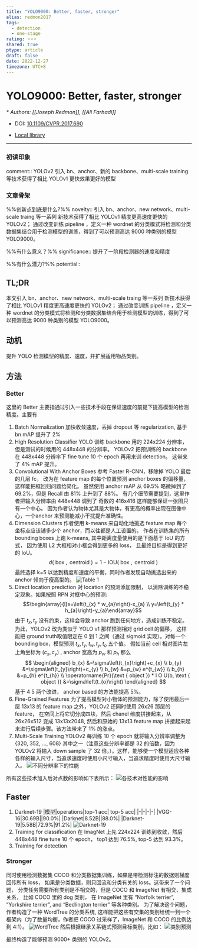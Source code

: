 ```yaml
---
title: "YOLO9000: Better, faster, stronger"
alias: redmon2017
tags:
  - detection
  - one-stage
rating: ⭐⭐⭐
shared: true
ptype: article
draft: false
date: 2022-12-27
timezone: UTC+8
---
```



# YOLO9000: Better, faster, stronger
<cite>* Authors: [[Joseph Redmon]], [[Ali Farhadi]]</cite>

* DOI: [10.1109/CVPR.2017.690](https://doi.org/10.1109/CVPR.2017.690)

* [Local library](zotero://select/items/1_IR99WTMG)

***

### 初读印象

comment:: YOLOv2 引入 bn、anchor、新的 backbone、multi-scale training 等技术获得了相比 YOLOv1 更快效果更好的模型

### 文章骨架
%%创新点到底是什么?%%
novelty:: 引入 bn、anchor、new network、multi-scale traing 等一系列  新技术获得了相比 YOLOv1 精度更高速度更快的 YOLOv2； 通过改变训练 pipeline ，定义一种 wordnet 的分类模式将检测和分类数据集结合用于检测模型的训练，得到了可以预测高达 9000 种类别的模型 YOLO9000。

%%有什么意义？%%
significance:: 提升了一阶段检测器的速度和精度

%%有什么潜力?%% 
potential:: 

## TL;DR
本文引入 bn、anchor、new network、multi-scale traing 等一系列  新技术获得了相比 YOLOv1 精度更高速度更快的 YOLOv2； 通过改变训练 pipeline ，定义一种 wordnet 的分类模式将检测和分类数据集结合用于检测模型的训练，得到了可以预测高达 9000 种类别的模型 YOLO9000。

## 动机
提升 YOLO 检测模型的精度、速度，并扩展适用物品类别。

## 方法
### Better
这里的 Better 主要指通过引入一些技术手段在保证速度的前提下提高模型的检测精度。主要有
1. Batch Normalization
   加快收敛速度，丢掉 dropout 等 regularization, 基于 bn mAP 提升了 2%
2. High Resolution Classifier
   YOLO 训练 backbone 用的 224x224 分辨率，但是测试的时候用的 448x448 的分辨率。 YOLOv2 把预训练的 backbone 在 448x448 分辨率下 fine tune 10 个 epoch 再用来训 detection。 这带来了 4% mAP 提升。
3. Convolutional With Anchor Boxes
    参考 Faster R-CNN，移除掉 YOLO 最后的几层 fc， 改为在 feature map 的每个位置预测 anchor boxes 的偏移量，这样能把框回归问题给简化。 虽然使用 anchor mAP 从 69.5% 略微掉到了 69.2%，但是 Recall 由 81% 上升到了 88%。
    有几个细节需要提到，这里作者把输入分辨率由 448x448 调到了 奇数的 416x416 这样能够保证一张图只有一个中心。 因为作者认为物体尤其是大物体，有更高的概率出现在图像中心，一个anchor 来预测能减小干扰提升准确性。
4. Dimension Clusters
   作者使用 k-means 来自动化地挑选 feature map 每个坐标点应该铺多少个 anchor，而以往都是人工设置的。
   作者在训练集的所有 bounding boxes 上跑 k-means, 其中距离度量使用的是下面基于 IoU 的方式， 因为使用 L2 大框相对小框会得到更多的 loss， 且最终目标是得到更好的 IoU。
   $$ d(\text { box }, \text { centroid })=1-\mathrm{IOU}(\text { box }, \text { centroid }) $$
   最终选择 k=5 以达到精度和速度的平衡，同时作者发现自动挑选出来的 anchor 倾向于瘦高型的。
   ![Table 1](https://markdown-imagebed.oss-cn-beijing.aliyuncs.com/imgs20210328144525.png)
5. Direct location prediction
   对 location 的预测添加限制， 以消除训练的不稳定现象。如果按照 RPN 对框中心的预测:
   $$\begin{array}{l}x=\left(t_{x} * w_{a}\right)-x_{a} \\ y=\left(t_{y} * h_{a}\right)-y_{a}\end{array}$$
   由于 $t_x, t_y$ 没有约束，这样会导致 anchor 跑到任何地方，造成训练不稳定。为此，YOLOv2 改为类似于 YOLO v1 那样预测相对 grid cell 的偏移， 这样能把 ground truth取值限定在 0 到 1 之间（通过 sigmoid 实现）。对每一个 bounding box，模型预测 $t_x, t_y, t_w, t_y, t_o$ 五个值。 假如当前 cell 相对图片左上角坐标为 $(c_x, c_y)$ , anchor 宽高为 $p_w$ 和 $p_h$ 那么
   $$ \begin{aligned} b_{x} &=\sigma\left(t_{x}\right)+c_{x} \\ b_{y} &=\sigma\left(t_{y}\right)+c_{y} \\ b_{w} &=p_{w} e^{t_{w}} \\ b_{h} &=p_{h} e^{t_{h}} \\ \operatorname{Pr}(\text { object }) * I O U(b, \text { object }) &=\sigma\left(t_{o}\right) \end{aligned} $$
   基于 4 5 两个改进， anchor based 的方法能提高 5%。
6. Fine-Grained Features
   为了提高模型对小物体的预测能力，除了使用最后一层 13x13 的 feature map 之外，YOLOv2 还同时使用 26x26 那层的 feature， 在空间上将它切分成四块，然后 chanel 维度拼接起来，从 26x26x512 变成 13x13x2048, 然后和原始的 13x13 feature map 拼接起来起来进行后续步骤。该方法带来了 1% 的涨点。
7. Multi-Scale Training
   YOLOv2 每训练 10 个 epoch 就将输入分辨率调整为 {320, 352, ..., 608} 其中之一（注意这些分辨率都是 32 的倍数，因为 YOLOv2 将输入 down sample 了 32 倍。）。这样，能够使一个模型适应各种各样的输入尺寸，当追求速度时使用小尺寸输入，当追求精度时使用大尺寸输入。
   ![不同分辨率下的性能](https://markdown-imagebed.oss-cn-beijing.aliyuncs.com/imgs20210328150703.png)

所有这些技术加入后对点数的影响如下表所示：
![各技术对性能的影响](https://markdown-imagebed.oss-cn-beijing.aliyuncs.com/imgs20210328150852.png)

## Faster
1. Darknet-19
   |模型|operations|top-1 acc| top-5 acc|
   |-|-|-|-|
   |VGG-16|30.69B||90.0%|
   |Darknet|8.52B||88.0%|
   |Darknet-19|5.58B|72.9%|91.2%|
   ![Darknet-19](https://markdown-imagebed.oss-cn-beijing.aliyuncs.com/imgs20210328151117.png)
2. Training for classiﬁcation
   在 ImagNet 上先 224x224 训练到收敛，然后 448x448 fine tune 10 个 epoch， top1 达到 76.5%, top-5 达到 93.3%。
3. Training for detection

### Stronger 
同时使用检测数据集 COCO 和分类数据集训练，如果是带检测标注的数据则梯度回传所有 loss， 如果是分类数据，则只回流和分类有关的 loss。这带来了一个问题， 分类任务需要所有类别是不相交的，但是 COCO 和 ImageNet 有相交、集成关系， 比如 COCO 里的 dog 类别， 在 ImageNet 里有 “Norfolk terrier”, “Yorkshire terrier”, and “Bedlington terrier” 等各种类别。
为了解决这个问题， 作者构造了一种 WordTree 的分类系统, 这样能把这些有交集的类别给统一到一个框架内（为了数量均衡，作者把 COCO 过采样了，ImageNet 和 COCO 的比例达到 4:1）。
![WordTree](https://markdown-imagebed.oss-cn-beijing.aliyuncs.com/imgs20210328152458.png)
然后根据继承关系链式预测目标类别，比如：
![类别预测](https://markdown-imagebed.oss-cn-beijing.aliyuncs.com/imgs20210328152859.png)

最终构造了能够预测 9000+ 类别的 YOLOv2。

